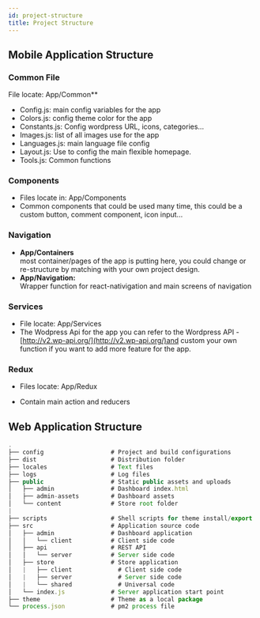 ```yaml
---
id: project-structure
title: Project Structure
---
```


## Mobile Application Structure

### Common File

File locate: App/Common**  

- Config.js: main config variables for the app 
- Colors.js: config theme color for the app 
- Constants.js: Config wordpress URL, icons, categories... 
- Images.js: list of all images use for the app  
- Languages.js: main language file config  
- Layout.js: Use to config the main flexible homepage.  
- Tools.js: Common functions

### Components

- Files locate in: App/Components
- Common components that could be used many time, this could be a custom button, comment component, icon input...

### Navigation

- **App/Containers**  
  most container/pages of the app is putting here, you could change or re-structure by matching with your own project design.
- **App/Navigation:**  
  Wrapper function for react-nativigation and main screens of navigation

### Services

- File locate: App/Services
- The Wodpress Api for the app you can refer to the Wordpress API -[http://v2.wp-api.org/](http://v2.wp-api.org/)and custom your own function if you want to add more feature for the app.

### Redux

- Files locate: App/Redux

- Contain main action and reducers

## Web Application Structure

```javascript
.
├── config                   # Project and build configurations
├── dist                     # Distribution folder
├── locales                  # Text files
├── logs                     # Log files
├── public                   # Static public assets and uploads
│   ├── admin                # Dashboard index.html
│   ├── admin-assets         # Dashboard assets
│   └── content              # Store root folder
|
├── scripts                  # Shell scripts for theme install/export
├── src                      # Application source code
│   ├── admin                # Dashboard application
│   │   └── client           # Client side code
│   ├── api                  # REST API
│   │   └── server           # Server side code
│   ├── store                # Store application
│   |   ├── client             # Client side code
│   |   ├── server             # Server side code
│   |   └── shared             # Universal code
│   └── index.js             # Server application start point
├── theme                    # Theme as a local package
└── process.json             # pm2 process file
```

